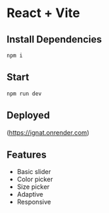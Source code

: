 # React + Vite

## Install Dependencies
```
npm i
```

## Start
```
npm run dev
```

## Deployed
(https://ignat.onrender.com)


## Features
- Basic slider
- Color picker
- Size picker
- Adaptive
- Responsive
